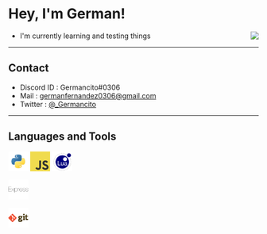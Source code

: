 # Hey, I'm German! 

<img align = "right" src="https://64.media.tumblr.com/e0b726934821432b7450deaee576e915/tumblr_mlrxrvQRio1r3apovo1_500.gifv">

+ I'm currently learning and testing things

---

## Contact

+ Discord ID : Germancito#0306
+ Mail       : germanfernandez0306@gmail.com
+ Twitter    : [@_Germancito](https://twitter.com/_Germancito)

---

## Languages and Tools

<code><img height="40" src="https://raw.githubusercontent.com/github/explore/80688e429a7d4ef2fca1e82350fe8e3517d3494d/topics/python/python.png"></code>
<code><img height="40" src="https://raw.githubusercontent.com/github/explore/80688e429a7d4ef2fca1e82350fe8e3517d3494d/topics/javascript/javascript.png"></code>
<code><img height="40" src="https://raw.githubusercontent.com/github/explore/80688e429a7d4ef2fca1e82350fe8e3517d3494d/topics/lua/lua.png"></code>

<code><img height="40" src="https://raw.githubusercontent.com/github/explore/80688e429a7d4ef2fca1e82350fe8e3517d3494d/topics/express/express.png"></code>

<code><img height="40" src="https://raw.githubusercontent.com/github/explore/80688e429a7d4ef2fca1e82350fe8e3517d3494d/topics/git/git.png"></code>



<br />

